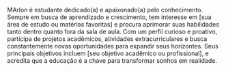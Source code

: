   MArlon é estudante dedicado(a) e apaixonado(a) pelo conhecimento. Sempre em busca de aprendizado e crescimento, tem interesse em [sua área de estudo ou matérias favoritas] e procura aprimorar suas habilidades tanto dentro quanto fora da sala de aula. Com um perfil curioso e proativo, participa de projetos acadêmicos, atividades extracurriculares e busca constantemente novas oportunidades para expandir seus horizontes. Seus principais objetivos incluem [seu objetivo acadêmico ou profissional], e acredita que a educação é a chave para transformar sonhos em realidade.

<!--
**Marlon01234/Marlon01234** is a ✨ _special_ ✨ repository because its `README.md` (this file) appears on your GitHub profile.

Here are some ideas to get you started:

- 🔭 I’m currently working on ...
- 🌱 I’m currently learning ...
- 👯 I’m looking to collaborate on ...
- 🤔 I’m looking for help with ...
- 💬 Ask me about ...
- 📫 How to reach me: ...
- 😄 Pronouns: ...
- ⚡ Fun fact: ...
-->
